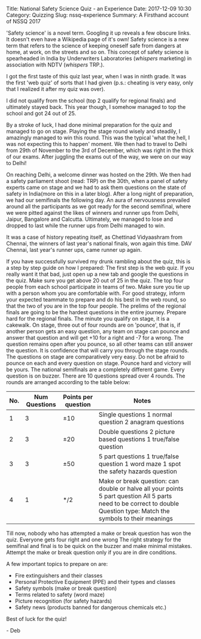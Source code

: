 Title: National Safety Science Quiz - an Experience
Date: 2017-12-09 10:30
Category: Quizzing
Slug: nssq-experience
Summary: A Firsthand account of NSSQ 2017

'Safety science' is a novel term. Googling it up reveals a few obscure links. It doesn't even have a Wikipedia page of it's own! Safety science is a new term that refers to the science of keeping oneself safe from dangers at home, at work, on the streets and so on. This concept of safety science is spearheaded in India by Underwriters Laboratories (*whispers* marketing) in association with NDTV (*whispers* TRP.).

I got the first taste of this quiz last year, when I was in ninth grade. It was the first 'web quiz' of sorts that I had given (p.s.: cheating is very easy, only that I realized it after my quiz was over). 

I did not qualify from the school (top 2 qualify for regional finals) and ultimately stayed back. This year though, I somehow managed to top the school and got 24 out of 25. 

By a stroke of luck, I had done minimal preparation for the quiz and managed to go on stage. Playing the stage round wisely and steadily, I amazingly managed to win this round. This was the typical 'what the hell, I was not expecting this to happen' moment. We then had to travel to Delhi from 29th of November to the 3rd of December, which was right in the thick of our exams. After juggling the exams out of the way, we were on our way to Delhi!

On reaching Delhi, a welcome dinner was hosted on the 29th. We then had a safety parliament shoot (read: TRP) on the 30th, when a panel of safety experts came on stage and we had to ask them questions on the state of safety in India(more on this in a later blog). After a long night of preparation, we had our semifinals the following day. An aura of nervousness prevailed around all the participants as we got ready for the second semifinal, where we were pitted against the likes of winners and runner ups from Delhi, Jaipur, Bangalore and Calcutta. Ultimately, we managed to lose and dropped to last while the runner ups from Delhi managed to win.

It was a case of history repeating itself, as Chettinad Vidyaashram from Chennai, the winners of last year's national finals, won again this time. DAV Chennai, last year's runner ups, came runner up again.

If you have successfully survived my drunk rambling about the quiz, this is a step by step guide on how I prepared: 
The first step is the web quiz. If you really want it that bad, just open up a new tab and google the questions in the quiz. Make sure you get above 20 out of 25 in the quiz.
The top four people from each school participate in teams of two. Make sure you tie up with a person whom you are comfortable with. For good strategy, inform your expected teammate to prepare and do his best in the web round, so that the two of you are in the top four people.
The prelims of the regional finals are going to be the hardest questions in the entire journey. Prepare hard for the regional finals. The minute you qualify on stage, it is a cakewalk.
On stage, three out of four rounds are on 'pounce', that is, if another person gets an easy question, any team on stage can pounce and answer that question and will get +10 for a right and -7 for a wrong. The question remains open after you pounce, so all other teams can still answer the question. 
It is confidence that will carry you through the stage rounds. The questions on stage are comparatively very easy. Do not be afraid to pounce on each and every question on stage. Pounce hard and victory will be yours.
The national semifinals are a completely different game. Every question is on buzzer. There are 10 questions spread over 4 rounds. The rounds are arranged according to the table below:

| No. | Num Questions | Points per question | Notes                                                                                                                                                                   |   |
|-----|---------------|---------------------|-------------------------------------------------------------------------------------------------------------------------------------------------------------------------|---|
| 1   | 3             | ±10                 | Single questions 1 normal question 2 anagram questions                                                                                                                  |   |
| 2   | 3             | ±20                 | Double questions 2 picture based questions 1 true/false question                                                                                                        |   |
| 3   | 3             | ±50                 | 5 part questions 1 true/false question 1 word maze 1 spot the safety hazards question                                                                                   |   |
| 4   | 1             | \*/2                 | Make or break question: can double or halve all your points 5 part question All 5 parts need to be correct to double Question type: Match the symbols to their meanings |   |

Till now, nobody who has attempted a make or break question has won the quiz. Everyone gets four right and one wrong
The right strategy for the semifinal and final is to be quick on the buzzer and make minimal mistakes. Attempt the make or break question only if you are in dire conditions.

A few important topics to prepare on are:

- Fire extinguishers and their classes
- Personal Protective Equipment (PPE) and their types and classes
- Safety symbols (make or break question)
- Terms related to safety (word maze)
- Picture recognition (for safety hazards)
- Safety news (products banned for dangerous chemicals etc.)

Best of luck for the quiz!

\- Deb
